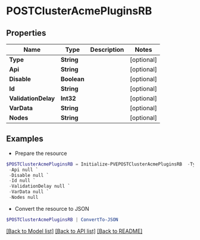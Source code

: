 # POSTClusterAcmePluginsRB
## Properties

Name | Type | Description | Notes
------------ | ------------- | ------------- | -------------
**Type** | **String** |  | [optional] 
**Api** | **String** |  | [optional] 
**Disable** | **Boolean** |  | [optional] 
**Id** | **String** |  | [optional] 
**ValidationDelay** | **Int32** |  | [optional] 
**VarData** | **String** |  | [optional] 
**Nodes** | **String** |  | [optional] 

## Examples

- Prepare the resource
```powershell
$POSTClusterAcmePluginsRB = Initialize-PVEPOSTClusterAcmePluginsRB  -Type null `
 -Api null `
 -Disable null `
 -Id null `
 -ValidationDelay null `
 -VarData null `
 -Nodes null
```

- Convert the resource to JSON
```powershell
$POSTClusterAcmePluginsRB | ConvertTo-JSON
```

[[Back to Model list]](../README.md#documentation-for-models) [[Back to API list]](../README.md#documentation-for-api-endpoints) [[Back to README]](../README.md)

